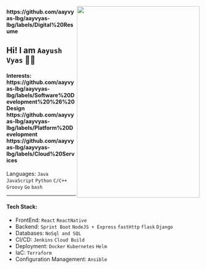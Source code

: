 <img align=right  height=500 width=320 src=https://github.com/aayvyas-lbg/aayvyas-lbg/assets/125258043/34f3b959-5782-4790-9e91-762e08ee5fa9></img>

<h4> https://github.com/aayvyas-lbg/aayvyas-lbg/labels/Digital%20Resume </h4> 

## Hi! I am ` Aayush Vyas ` 👨‍💻

<h4>Interests: https://github.com/aayvyas-lbg/aayvyas-lbg/labels/Software%20Development%20%26%20Design https://github.com/aayvyas-lbg/aayvyas-lbg/labels/Platform%20Development https://github.com/aayvyas-lbg/aayvyas-lbg/labels/Cloud%20Services </h4>

<h7>Languages: <code>Java</code></sub> <code>JavaScript</code> <code>Python</code> <code>C/C++</code> <code>Groovy</code> <code>Go</code> <code>bash</code>  </h7>

---
#### Tech Stack: 
- FrontEnd: `React` `ReactNative`
- Backend: `Sprint Boot` `NodeJS + Express` `fastHttp` `flask` `Django`
- Databases: `NoSql and SQL` 
- CI/CD: `Jenkins` `Cloud Build`
- Deployment: `Docker` `Kubernetes` `Helm`
- IaC: `Terraform`
- Configuration Management: `Ansible`
